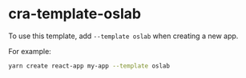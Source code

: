 # cra-template-oslab

To use this template, add `--template oslab` when creating a new app.

For example:

```sh
yarn create react-app my-app --template oslab
```
